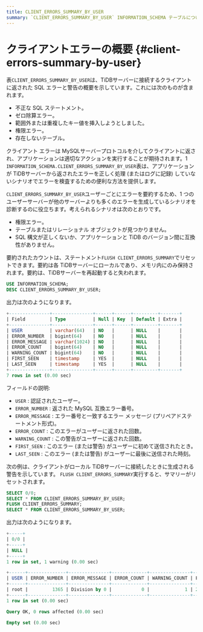 ```yaml
---
title: CLIENT_ERRORS_SUMMARY_BY_USER
summary: `CLIENT_ERRORS_SUMMARY_BY_USER` INFORMATION_SCHEMA テーブルについて学習します。
---
```


# クライアントエラーの概要 {#client-errors-summary-by-user}

表`CLIENT_ERRORS_SUMMARY_BY_USER`は、TiDBサーバーに接続するクライアントに返された SQL エラーと警告の概要を示しています。これには次のものが含まれます。

-   不正な SQL ステートメント。
-   ゼロ除算エラー。
-   範囲外または重複したキー値を挿入しようとしました。
-   権限エラー。
-   存在しないテーブル。

クライアント エラーは MySQLサーバープロトコルを介してクライアントに返され、アプリケーションは適切なアクションを実行することが期待されます。1 `INFORMATION_SCHEMA.CLIENT_ERRORS_SUMMARY_BY_USER`表は、アプリケーションが TiDBサーバーから返されたエラーを正しく処理 (またはログに記録) していないシナリオでエラーを検査するための便利な方法を提供します。

`CLIENT_ERRORS_SUMMARY_BY_USER`ユーザーごとにエラーを要約するため、1 つのユーザーサーバーが他のサーバーよりも多くのエラーを生成しているシナリオを診断するのに役立ちます。考えられるシナリオは次のとおりです。

-   権限エラー。
-   テーブルまたはリレーショナル オブジェクトが見つかりません。
-   SQL 構文が正しくないか、アプリケーションと TiDB のバージョン間に互換性がありません。

要約されたカウントは、ステートメント`FLUSH CLIENT_ERRORS_SUMMARY`でリセットできます。要約は各 TiDBサーバーにローカルであり、メモリ内にのみ保持されます。要約は、TiDBサーバーを再起動すると失われます。

```sql
USE INFORMATION_SCHEMA;
DESC CLIENT_ERRORS_SUMMARY_BY_USER;
```

出力は次のようになります。

```sql
+---------------+---------------+------+------+---------+-------+
| Field         | Type          | Null | Key  | Default | Extra |
+---------------+---------------+------+------+---------+-------+
| USER          | varchar(64)   | NO   |      | NULL    |       |
| ERROR_NUMBER  | bigint(64)    | NO   |      | NULL    |       |
| ERROR_MESSAGE | varchar(1024) | NO   |      | NULL    |       |
| ERROR_COUNT   | bigint(64)    | NO   |      | NULL    |       |
| WARNING_COUNT | bigint(64)    | NO   |      | NULL    |       |
| FIRST_SEEN    | timestamp     | YES  |      | NULL    |       |
| LAST_SEEN     | timestamp     | YES  |      | NULL    |       |
+---------------+---------------+------+------+---------+-------+
7 rows in set (0.00 sec)
```

フィールドの説明:

-   `USER` : 認証されたユーザー。
-   `ERROR_NUMBER` : 返された MySQL 互換エラー番号。
-   `ERROR_MESSAGE` : エラー番号と一致するエラー メッセージ (プリペアドステートメント形式)。
-   `ERROR_COUNT` : このエラーがユーザーに返された回数。
-   `WARNING_COUNT` : この警告がユーザーに返された回数。
-   `FIRST_SEEN` : このエラー (または警告) がユーザーに初めて送信されたとき。
-   `LAST_SEEN` : このエラー (または警告) がユーザーに最後に送信された時刻。

次の例は、クライアントがローカル TiDBサーバーに接続したときに生成される警告を示しています。 `FLUSH CLIENT_ERRORS_SUMMARY`実行すると、サマリーがリセットされます。

```sql
SELECT 0/0;
SELECT * FROM CLIENT_ERRORS_SUMMARY_BY_USER;
FLUSH CLIENT_ERRORS_SUMMARY;
SELECT * FROM CLIENT_ERRORS_SUMMARY_BY_USER;
```

出力は次のようになります。

```sql
+-----+
| 0/0 |
+-----+
| NULL |
+-----+
1 row in set, 1 warning (0.00 sec)

+------+--------------+---------------+-------------+---------------+---------------------+---------------------+
| USER | ERROR_NUMBER | ERROR_MESSAGE | ERROR_COUNT | WARNING_COUNT | FIRST_SEEN          | LAST_SEEN           |
+------+--------------+---------------+-------------+---------------+---------------------+---------------------+
| root |         1365 | Division by 0 |           0 |             1 | 2021-03-18 13:05:36 | 2021-03-18 13:05:36 |
+------+--------------+---------------+-------------+---------------+---------------------+---------------------+
1 row in set (0.00 sec)

Query OK, 0 rows affected (0.00 sec)

Empty set (0.00 sec)
```
